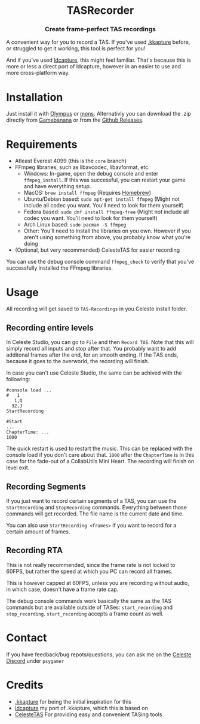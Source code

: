 <h1 align="center">TASRecorder</h1>
<h3 align="center">Create frame-perfect TAS recordings</h3>

A convenient way for you to record a TAS. If you've used [.kkapture](https://github.com/DemoJameson/kkapture) before, or struggled to get it working, this tool is perfect for you!

And if you've used [ldcapture](https://github.com/psyGamer/ldcapture), this might feel familiar. That's because this is more or less a direct port of ldcapture, however in an easier to use and more cross-platform way.

# Installation

Just install it with [Olympus](https://github.com/EverestAPI/Olympus) or [mons](https://github.com/coloursofnoise/mons). Alternativly you can download the .zip directly from [Gamebanana](https://gamebanana.com/mods/53697) or from the [Github Releases](https://github.com/CommunalHelper/CommunalHelper/releases/).

# Requirements

- Atleast Everest 4099 (this is the `core` branch)
- FFmpeg libraries, such as libavcodec, libavformat, etc.
    - Windows: In-game, open the debug console and enter `ffmpeg_install`. If this was successful, you can restart your game and have everything setup.
    - MacOS: `brew install ffmpeg` (Requires [Homebrew](https://brew.sh/))
    - Ubuntu/Debian based: `sudo apt-get install ffmpeg` (Might not include all codec you want. You'll need to look for them yourself)
    - Fedora based: `sudo dnf install ffmpeg-free` (Might not include all codec you want. You'll need to look for them yourself)
    - Arch Linux based: `sudo pacman -S ffmpeg`
    - Other: You'll need to install the libraries on you own. However if you aren't using something from above, you probably know what you're doing
- (Optional, but very recommended) CelesteTAS for easier recording

You can use the debug console command `ffmpeg_check` to verify that you've successfully installed the FFmpeg libraries.

# Usage

All recording will get saved to `TAS-Recordings` in you Celeste install folder.

## Recording entire levels

In Celeste Studio, you can go to `File` and then `Record TAS`.
Note that this will simply record all inputs and stop after that. You probably want to add additonal frames after the end, for an smooth ending. If the TAS ends, because it goes to the overworld, the recording will finish.

In case you can't use Celeste Studio, the same can be achived with the following:
```
#console load ...
#   1
   1,Q
  32,J
StartRecording

#Start
...
ChapterTime: ...
1000
```
The quick restart is used to restart the music. This can be replaced with the console load if you don't care about that.
`1000` after the `ChapterTime` is in this case for the fade-out of a CollabUtils Mini Heart. The recording will finish on level exit.

## Recording Segments

If you just want to record certain segments of a TAS, you can use the `StartRecording` and `StopRecording` commands. Everything between those commands will get recorded. The file name is the current date and time.

You can also use `StartRecording <frames>` if you want to record for a certain amount of frames.

## Recording RTA

This is not really recommended, since the frame rate is not locked to 60FPS, but rather the speed at which you PC can record all frames.

This is however capped at 60FPS, unless you are recording without audio, in which case, doesn't have a frame rate cap.

The debug console commands work basically the same as the TAS commands but are available outside of TASes: `start_recording` and `stop_recording`.
`start_recording` accepts a frame count as well.

# Contact

If you have feedback/bug repots/questions, you can ask me on the [Celeste Discord](https://discord.gg/celeste) under `psygamer`

# Credits

- [.kkapture](https://github.com/DemoJameson/kkapture) for being the initial inspiration for this
- [ldcapture](https://github.com/psyGamer/ldcapture) my port of .kkapture, which this is based on
- [CelesteTAS](https://github.com/EverestAPI/CelesteTAS-EverestInterop) For providing easy and convenient TASing tools
